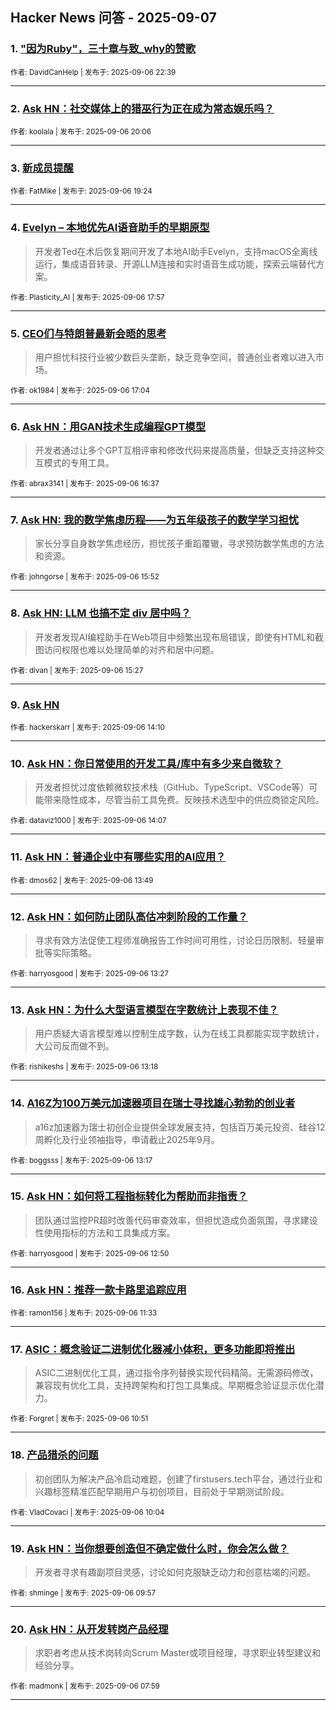 ## Hacker News 问答 - 2025-09-07


### 1. ["因为Ruby"，三十章与致_why的赞歌](https://news.ycombinator.com/item?id=45153562)

<sub>作者: DavidCanHelp | 发布于: 2025-09-06 22:39</sub>

---

### 2. [Ask HN：社交媒体上的猎巫行为正在成为常态娱乐吗？](https://news.ycombinator.com/item?id=45152432)

<sub>作者: koolala | 发布于: 2025-09-06 20:06</sub>

---

### 3. [新成员提醒](https://news.ycombinator.com/item?id=45152142)

<sub>作者: FatMike | 发布于: 2025-09-06 19:24</sub>

---

### 4. [Evelyn – 本地优先AI语音助手的早期原型](https://news.ycombinator.com/item?id=45151446)
> 开发者Ted在术后恢复期间开发了本地AI助手Evelyn，支持macOS全离线运行，集成语音转录、开源LLM连接和实时语音生成功能，探索云端替代方案。

<sub>作者: Plasticity_AI | 发布于: 2025-09-06 17:57</sub>

---

### 5. [CEO们与特朗普最新会晤的思考](https://news.ycombinator.com/item?id=45150962)
> 用户担忧科技行业被少数巨头垄断，缺乏竞争空间，普通创业者难以进入市场。

<sub>作者: ok1984 | 发布于: 2025-09-06 17:04</sub>

---

### 6. [Ask HN：用GAN技术生成编程GPT模型](https://news.ycombinator.com/item?id=45150746)
> 开发者通过让多个GPT互相评审和修改代码来提高质量，但缺乏支持这种交互模式的专用工具。

<sub>作者: abrax3141 | 发布于: 2025-09-06 16:37</sub>

---

### 7. [Ask HN: 我的数学焦虑历程——为五年级孩子的数学学习担忧](https://news.ycombinator.com/item?id=45150348)
> 家长分享自身数学焦虑经历，担忧孩子重蹈覆辙，寻求预防数学焦虑的方法和资源。

<sub>作者: johngorse | 发布于: 2025-09-06 15:52</sub>

---

### 8. [Ask HN: LLM 也搞不定 div 居中吗？](https://news.ycombinator.com/item?id=45150139)
> 开发者发现AI编程助手在Web项目中频繁出现布局错误，即使有HTML和截图访问权限也难以处理简单的对齐和居中问题。

<sub>作者: divan | 发布于: 2025-09-06 15:27</sub>

---

### 9. [Ask HN](https://news.ycombinator.com/item?id=45149403)

<sub>作者: hackerskarr | 发布于: 2025-09-06 14:10</sub>

---

### 10. [Ask HN：你日常使用的开发工具/库中有多少来自微软？](https://news.ycombinator.com/item?id=45149379)
> 开发者担忧过度依赖微软技术栈（GitHub、TypeScript、VSCode等）可能带来隐性成本，尽管当前工具免费。反映技术选型中的供应商锁定风险。

<sub>作者: dataviz1000 | 发布于: 2025-09-06 14:07</sub>

---

### 11. [Ask HN：普通企业中有哪些实用的AI应用？](https://news.ycombinator.com/item?id=45149251)

<sub>作者: dmos62 | 发布于: 2025-09-06 13:49</sub>

---

### 12. [Ask HN：如何防止团队高估冲刺阶段的工作量？](https://news.ycombinator.com/item?id=45149097)
> 寻求有效方法促使工程师准确报告工作时间可用性，讨论日历限制、轻量审批等实际策略。

<sub>作者: harryosgood | 发布于: 2025-09-06 13:27</sub>

---

### 13. [Ask HN：为什么大型语言模型在字数统计上表现不佳？](https://news.ycombinator.com/item?id=45149038)
> 用户质疑大语言模型难以控制生成字数，认为在线工具都能实现字数统计，大公司反而做不到。

<sub>作者: rishikeshs | 发布于: 2025-09-06 13:18</sub>

---

### 14. [A16Z为100万美元加速器项目在瑞士寻找雄心勃勃的创业者](https://news.ycombinator.com/item?id=45149031)
> a16z加速器为瑞士初创企业提供全球发展支持，包括百万美元投资、硅谷12周孵化及行业领袖指导，申请截止2025年9月。

<sub>作者: boggsss | 发布于: 2025-09-06 13:17</sub>

---

### 15. [Ask HN：如何将工程指标转化为帮助而非指责？](https://news.ycombinator.com/item?id=45148843)
> 团队通过监控PR超时改善代码审查效率，但担忧造成负面氛围，寻求建设性使用指标的方法和工具集成方案。

<sub>作者: harryosgood | 发布于: 2025-09-06 12:50</sub>

---

### 16. [Ask HN：推荐一款卡路里追踪应用](https://news.ycombinator.com/item?id=45148367)

<sub>作者: ramon156 | 发布于: 2025-09-06 11:33</sub>

---

### 17. [ASIC：概念验证二进制优化器减小体积，更多功能即将推出](https://news.ycombinator.com/item?id=45148197)
> ASIC二进制优化工具，通过指令序列替换实现代码精简。无需源码修改，兼容现有优化工具，支持跨架构和打包工具集成。早期概念验证显示优化潜力。

<sub>作者: Forgret | 发布于: 2025-09-06 10:51</sub>

---

### 18. [产品猎杀的问题](https://news.ycombinator.com/item?id=45148000)
> 初创团队为解决产品冷启动难题，创建了firstusers.tech平台，通过行业和兴趣标签精准匹配早期用户与初创项目，目前处于早期测试阶段。

<sub>作者: VladCovaci | 发布于: 2025-09-06 10:04</sub>

---

### 19. [Ask HN：当你想要创造但不确定做什么时，你会怎么做？](https://news.ycombinator.com/item?id=45147969)
> 开发者寻求有趣副项目灵感，讨论如何克服缺乏动力和创意枯竭的问题。

<sub>作者: shminge | 发布于: 2025-09-06 09:57</sub>

---

### 20. [Ask HN：从开发转岗产品经理](https://news.ycombinator.com/item?id=45147469)
> 求职者考虑从技术岗转向Scrum Master或项目经理，寻求职业转型建议和经验分享。

<sub>作者: madmonk | 发布于: 2025-09-06 07:59</sub>

---
